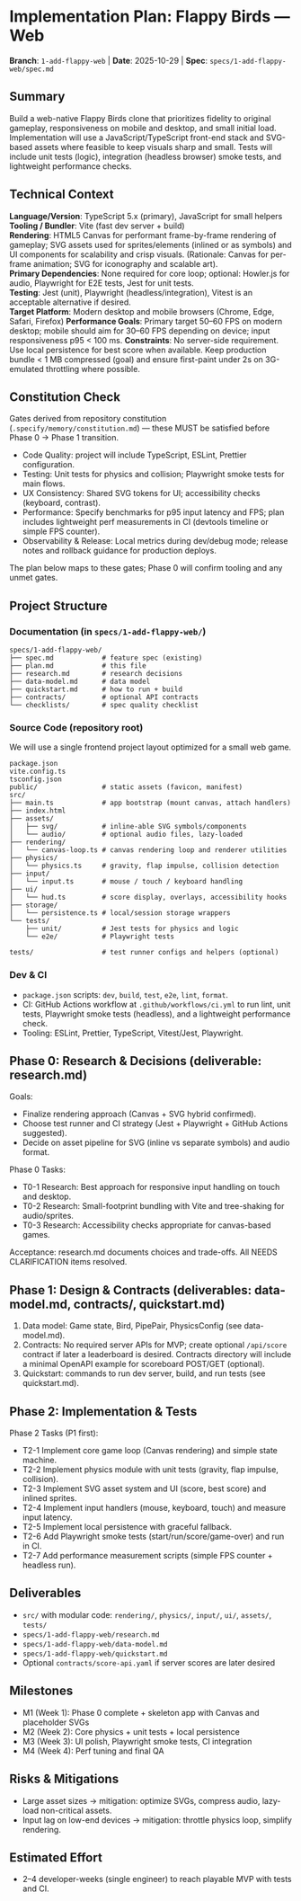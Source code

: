 # Implementation Plan: Flappy Birds — Web

**Branch**: `1-add-flappy-web` | **Date**: 2025-10-29 | **Spec**: `specs/1-add-flappy-web/spec.md`

## Summary

Build a web-native Flappy Birds clone that prioritizes fidelity to original gameplay,
responsiveness on mobile and desktop, and small initial load. Implementation will use
a JavaScript/TypeScript front-end stack and SVG-based assets where feasible to
keep visuals sharp and small. Tests will include unit tests (logic), integration
(headless browser) smoke tests, and lightweight performance checks.

## Technical Context

**Language/Version**: TypeScript 5.x (primary), JavaScript for small helpers  
**Tooling / Bundler**: Vite (fast dev server + build)  
**Rendering**: HTML5 Canvas for performant frame-by-frame rendering of gameplay; SVG
assets used for sprites/elements (inlined or as symbols) and UI components for
scalability and crisp visuals. (Rationale: Canvas for per-frame animation; SVG for
iconography and scalable art).  
**Primary Dependencies**: None required for core loop; optional: Howler.js for audio,
Playwright for E2E tests, Jest for unit tests.  
**Testing**: Jest (unit), Playwright (headless/integration), Vitest is an acceptable
alternative if desired.  
**Target Platform**: Modern desktop and mobile browsers (Chrome, Edge, Safari, Firefox)
**Performance Goals**: Primary target 50–60 FPS on modern desktop; mobile should aim
for 30–60 FPS depending on device; input responsiveness p95 < 100 ms.
**Constraints**: No server-side requirement. Use local persistence for best score when
available. Keep production bundle < 1 MB compressed (goal) and ensure first-paint
under 2s on 3G-emulated throttling where possible.

## Constitution Check

Gates derived from repository constitution (`.specify/memory/constitution.md`) — these
MUST be satisfied before Phase 0 → Phase 1 transition.

- Code Quality: project will include TypeScript, ESLint, Prettier configuration.  
- Testing: Unit tests for physics and collision; Playwright smoke tests for main flows.  
- UX Consistency: Shared SVG tokens for UI; accessibility checks (keyboard, contrast).  
- Performance: Specify benchmarks for p95 input latency and FPS; plan includes lightweight
  perf measurements in CI (devtools timeline or simple FPS counter).  
- Observability & Release: Local metrics during dev/debug mode; release notes and
  rollback guidance for production deploys.

The plan below maps to these gates; Phase 0 will confirm tooling and any unmet gates.

## Project Structure

### Documentation (in `specs/1-add-flappy-web/`)

```text
specs/1-add-flappy-web/
├── spec.md            # feature spec (existing)
├── plan.md            # this file
├── research.md        # research decisions
├── data-model.md      # data model
├── quickstart.md      # how to run + build
├── contracts/         # optional API contracts
└── checklists/        # spec quality checklist
```

### Source Code (repository root)

We will use a single frontend project layout optimized for a small web game.

```text
package.json
vite.config.ts
tsconfig.json
public/                # static assets (favicon, manifest)
src/
├── main.ts            # app bootstrap (mount canvas, attach handlers)
├── index.html
├── assets/
│   ├── svg/           # inline-able SVG symbols/components
│   └── audio/         # optional audio files, lazy-loaded
├── rendering/
│   └── canvas-loop.ts # canvas rendering loop and renderer utilities
├── physics/
│   └── physics.ts     # gravity, flap impulse, collision detection
├── input/
│   └── input.ts       # mouse / touch / keyboard handling
├── ui/
│   └── hud.ts         # score display, overlays, accessibility hooks
├── storage/
│   └── persistence.ts # local/session storage wrappers
└── tests/
    ├── unit/          # Jest tests for physics and logic
    └── e2e/           # Playwright tests

tests/                 # test runner configs and helpers (optional)
```

### Dev & CI

- `package.json` scripts: `dev`, `build`, `test`, `e2e`, `lint`, `format`.
- CI: GitHub Actions workflow at `.github/workflows/ci.yml` to run lint, unit tests,
  Playwright smoke tests (headless), and a lightweight performance check.
- Tooling: ESLint, Prettier, TypeScript, Vitest/Jest, Playwright.

## Phase 0: Research & Decisions (deliverable: research.md)

Goals:
- Finalize rendering approach (Canvas + SVG hybrid confirmed).
- Choose test runner and CI strategy (Jest + Playwright + GitHub Actions suggested).
- Decide on asset pipeline for SVG (inline vs separate symbols) and audio format.

Phase 0 Tasks:
- T0-1 Research: Best approach for responsive input handling on touch and desktop.
- T0-2 Research: Small-footprint bundling with Vite and tree-shaking for audio/sprites.
- T0-3 Research: Accessibility checks appropriate for canvas-based games.

Acceptance: research.md documents choices and trade-offs. All NEEDS CLARIFICATION
items resolved.

## Phase 1: Design & Contracts (deliverables: data-model.md, contracts/, quickstart.md)

1. Data model: Game state, Bird, PipePair, PhysicsConfig (see data-model.md).  
2. Contracts: No required server APIs for MVP; create optional `/api/score` contract if
   later a leaderboard is desired. Contracts directory will include a minimal OpenAPI
   example for scoreboard POST/GET (optional).
3. Quickstart: commands to run dev server, build, and run tests (see quickstart.md).

## Phase 2: Implementation & Tests

Phase 2 Tasks (P1 first):
- T2-1 Implement core game loop (Canvas rendering) and simple state machine.
- T2-2 Implement physics module with unit tests (gravity, flap impulse, collision).
- T2-3 Implement SVG asset system and UI (score, best score) and inlined sprites.
- T2-4 Implement input handlers (mouse, keyboard, touch) and measure input latency.
- T2-5 Implement local persistence with graceful fallback.
- T2-6 Add Playwright smoke tests (start/run/score/game-over) and run in CI.
- T2-7 Add performance measurement scripts (simple FPS counter + headless run).

## Deliverables
- `src/` with modular code: `rendering/`, `physics/`, `input/`, `ui/`, `assets/`, `tests/`  
- `specs/1-add-flappy-web/research.md`  
- `specs/1-add-flappy-web/data-model.md`  
- `specs/1-add-flappy-web/quickstart.md`  
- Optional `contracts/score-api.yaml` if server scores are later desired

## Milestones
- M1 (Week 1): Phase 0 complete + skeleton app with Canvas and placeholder SVGs  
- M2 (Week 2): Core physics + unit tests + local persistence  
- M3 (Week 3): UI polish, Playwright smoke tests, CI integration  
- M4 (Week 4): Perf tuning and final QA

## Risks & Mitigations
- Large asset sizes → mitigation: optimize SVGs, compress audio, lazy-load non-critical assets.  
- Input lag on low-end devices → mitigation: throttle physics loop, simplify rendering.

## Estimated Effort
- 2–4 developer-weeks (single engineer) to reach playable MVP with tests and CI.


